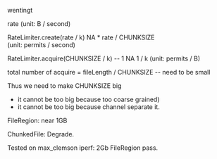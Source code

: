 wentingt

rate (unit: B / second)

RateLimiter.create(rate / k)			NA * rate / CHUNKSIZE		
	(unit: permits / second)

RateLimiter.acquire(CHUNKSIZE / k) -- 1		NA
	1 / k (unit: permits / B)				

total number of acquire = fileLength / CHUNKSIZE -- need to be small

Thus we need to make CHUNKSIZE big 
- it cannot be too big because too coarse grained)
- it cannot be too big because channel separate it.


FileRegion: near 1GB

ChunkedFile: Degrade.

Tested on max_clemson
iperf: 2Gb 
FileRegion pass.
